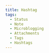 ```yaml
---
title: Hashtag
tags:
  - Status
  - Note
  - Microblogging
  - Attachments
  - Tags
  - Hashtags
---
```

